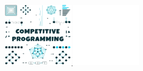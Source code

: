 <span >
	<a href="https://github.com/esix/competitive-programming">
		<img src="_files/competitive-programming.svg" width="220" height="200" alt="Click to see the source">
	</a>
</span>

<span>
	<a href="https://github.com/esix/esix.github.io/tree/master/source/demo/15">
		<img src="_files/15.svg" width="220" height="200" alt="Click to see the source">
	</a>
</span>

